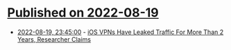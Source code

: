 # [Published on 2022-08-19](index.md)

* [2022-08-19, 23:45:00](https://soylentnews.org/article.pl?sid=22/08/18/1516253&from=rss) - [iOS VPNs Have Leaked Traffic For More Than 2 Years, Researcher Claims](https://soylentnews.org/article.pl?sid=22/08/18/1516253&from=rss)
